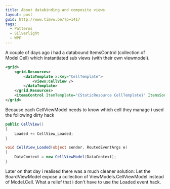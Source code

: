 ```yaml
---
title: About databinding and composite views
layout: post
guid: http://www.timvw.be/?p=1417
tags:
  - Patterns
  - Silverlight
  - WPF
---
```

A couple of days ago i had a databound ItemsControl (collection of Model.Cell) which instantiated sub views (with their own viewmodel).

```xml 
<grid>
	<grid.Resources>
		<dataTemplate x:Key="CellTemplate">
			<views:CellView />
		</dataTemplate>
	</grid.Resources>
	<itemsControl ItemTemplate="{StaticResource CellTemplate}" ItemsSource="{Binding Cells}" />
</grid>
```

Because each CellViewModel needs to know which cell they manage i used the following dirty hack

```csharp
public CellView()
{
	Loaded += CellView_Loaded;
}

void CellView_Loaded(object sender, RoutedEventArgs e)
{
	DataContext = new CellViewModel(DataContext);
}
```

Later on that day i realised there was a much cleaner solution: Let the BoardViewModel expose a collection of ViewModels.CellViewModel instead of Model.Cell. What a relief that i don't have to use the Loaded event hack.
